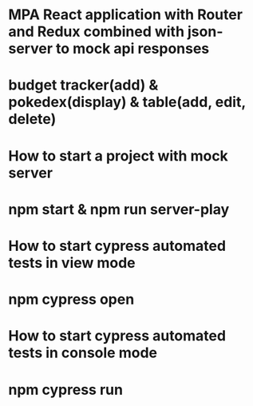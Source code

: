 # MPA React application with Router and Redux combined with json-server to mock api responses
# budget tracker(add) & pokedex(display) & table(add, edit, delete)
#
# How to start a project with mock server
# npm start & npm run server-play 
#
# How to start cypress automated tests in view mode
# npm cypress open
#
# How to start cypress automated tests in console mode 
# npm cypress run
